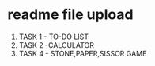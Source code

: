 # readme file upload
<ol>
<li>TASK 1 - TO-DO LIST</li>
<li>TASK 2 -CALCULATOR</li>
<li>TASK 4 - STONE,PAPER,SISSOR GAME</li>
</ol>